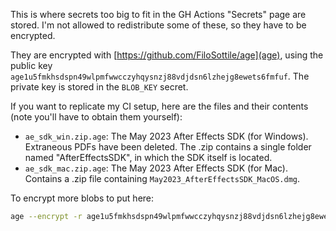 This is where secrets too big to fit in the GH Actions "Secrets" page are stored.
I'm not allowed to redistribute some of these, so they have to be encrypted.

They are encrypted with [https://github.com/FiloSottile/age](age), using the public key `age1u5fmkhsdspn49wlpmfwwcczyhqysnzj88vdjdsn6lzhejg8ewets6fmfuf`. The private key is stored in the `BLOB_KEY` secret.

If you want to replicate my CI setup, here are the files and their contents (note you'll have to obtain them yourself):
- `ae_sdk_win.zip.age`: The May 2023 After Effects SDK (for Windows). Extraneous PDFs have been deleted. The .zip contains a single folder named "AfterEffectsSDK", in which the SDK itself is located.
- `ae_sdk_mac.zip.age`: The May 2023 After Effects SDK (for Mac). Contains a .zip file containing `May2023_AfterEffectsSDK_MacOS.dmg`.

To encrypt more blobs to put here:
```bash
age --encrypt -r age1u5fmkhsdspn49wlpmfwwcczyhqysnzj88vdjdsn6lzhejg8ewets6fmfuf -o [output] [input]
```
